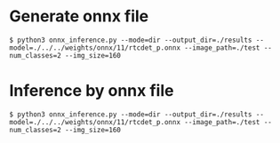 
# Generate onnx file

```
$ python3 onnx_inference.py --mode=dir --output_dir=./results --model=./../../weights/onnx/11/rtcdet_p.onnx --image_path=./test --num_classes=2 --img_size=160
```


# Inference by onnx file

```
$ python3 onnx_inference.py --mode=dir --output_dir=./results --model=./../../weights/onnx/11/rtcdet_p.onnx --image_path=./test --num_classes=2 --img_size=160
```




